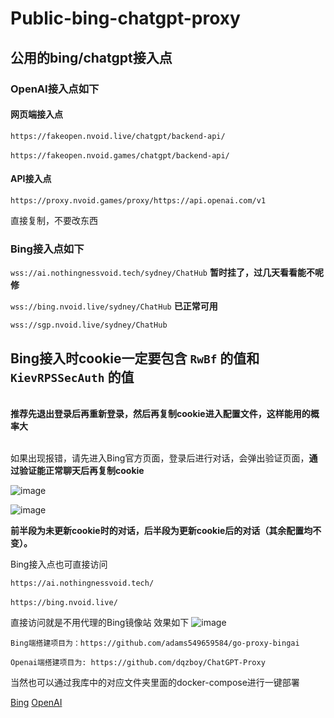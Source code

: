 # Public-bing-chatgpt-proxy
## 公用的bing/chatgpt接入点

### OpenAI接入点如下

#### 网页端接入点

`https://fakeopen.nvoid.live/chatgpt/backend-api/`  
<br>`https://fakeopen.nvoid.games/chatgpt/backend-api/`

#### API接入点
`https://proxy.nvoid.games/proxy/https://api.openai.com/v1`

直接复制，不要改东西

### Bing接入点如下

`wss://ai.nothingnessvoid.tech/sydney/ChatHub` **暂时挂了，过几天看看能不呢修**

`wss://bing.nvoid.live/sydney/ChatHub` **已正常可用**

`wss://sgp.nvoid.live/sydney/ChatHub` 



## Bing接入时cookie一定要包含 `RwBf` 的值和 `KievRPSSecAuth` 的值


<br>**推荐先退出登录后再重新登录，然后再复制cookie进入配置文件，这样能用的概率大**


<br>如果出现报错，请先进入Bing官方页面，登录后进行对话，会弹出验证页面，**通过验证能正常聊天后再复制cookie**

![image](https://github.com/Nothingness-Void/Public-bing-chatgpt-proxy/assets/55913486/b70f24fe-26cd-423c-a903-e7a7ef722778)

![image](https://github.com/Nothingness-Void/Public-bing-chatgpt-proxy/assets/55913486/cc76f8f1-87b9-4725-9342-f6b5c6ea2a29)

**前半段为未更新cookie时的对话，后半段为更新cookie后的对话（其余配置均不变）。**




Bing接入点也可直接访问

`https://ai.nothingnessvoid.tech/`  
<br>`https://bing.nvoid.live/`

直接访问就是不用代理的Bing镜像站
效果如下
![image](https://github.com/Nothingness-Void/Public-bing-chatgpt-proxy/assets/55913486/a8593471-8346-4059-ab71-1c787fbe62e4)

```
Bing端搭建项目为：https://github.com/adams549659584/go-proxy-bingai

Openai端搭建项目为: https://github.com/dqzboy/ChatGPT-Proxy
```
当然也可以通过我库中的对应文件夹里面的docker-compose进行一键部署

[Bing](https://github.com/Nothingness-Void/Public-bing-chatgpt-proxy/blob/main/go-porxy-bingai/docker-compose.yml)
[OpenAI](https://github.com/Nothingness-Void/Public-bing-chatgpt-proxy/blob/main/go-chatgpt-api/docker-compose.yml)
